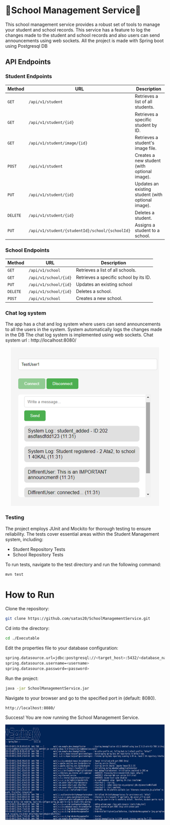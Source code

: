 # 🏫School Management Service🏫
This school management service provides a robust set of tools to manage your student and school records.
This service has a feature to log the changes made to the student and school records and also users can send announcements using web sockets.  All the project is made with Spring boot  using Postgresql DB

## API Endpoints

### Student Endpoints
| Method | URL | Description |
|---|---|---|
| `GET` | `/api/v1/student` | Retrieves a list of all students. |
| `GET` | `/api/v1/student/{id}` | Retrieves a specific student by ID. |
| `GET` | `/api/v1/student/image/{id}` | Retrieves a student's image file. |
| `POST` | `/api/v1/student` | Creates a new student (with optional image). |
| `PUT` | `/api/v1/student/{id}` | Updates an existing student (with optional image). |
| `DELETE` | `/api/v1/student/{id}` | Deletes a student. |
| `PUT` | `/api/v1/student/{studentId}/school/{schoolId}` | Assigns a student to a school. |

### School Endpoints

| Method | URL                   | Description                            |
|---|-----------------------|----------------------------------------|
| `GET` | `/api/v1/school`      | Retrieves a list of all schools.       |
| `GET` | `/api/v1/school/{id}` | Retrieves a specific school by its ID. |
| `PUT` | `/api/v1/school/{id}` | Updates an existing school             |
| `DELETE` | `/api/v1/school/{id}` | Deletes a school.                      |
| `POST` | `/api/v1/school` | Creates a new school.                  |


### Chat log system
 The app has a chat and log system where users can send   announcements to all the users in the system. 
  System automatically logs the changes made in the DB The chat log system is implemented using web sockets. Chat system url : http://localhost:8080/




<p align="center">
  
  <img src="Media/ChatLog.png" height= "500"> 
  
</p>

### Testing
The project employs JUnit and Mockito for thorough testing to ensure reliability. The tests cover essential areas within the Student Management system, including:
- Student Repository Tests
- School Repository Tests

To run tests, navigate to the test directory and run the following command:
```bash
mvn test
```

# How to Run
Clone the repository:
```bash
git clone https://github.com/satas20/SchoolManagementService.git
```
Cd into the directory:
```bash
cd ./Executable
```

Edit the properties file to your database configuration:
```bash
spring.datasource.url=jdbc:postgresql://<target_host>:5432/<database_name>
spring.datasource.username=<username>
spring.datasource.password=<password>
```

Run the project:
```bash
java -jar SchoolManagementService.jar
```
Navigate to your browser and go to the specified port in (default: 8080).
```
http://localhost:8080/
```
Success! You are now running the School Management Service.


<p align="center">
  <img src="Media/Console.png" height= "300">
</p>
